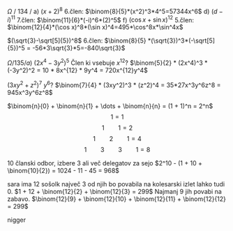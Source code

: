 $\Omega$ / 134 /
a)
$(x+2)^8$
6.člen: $\binom{8}{5}*(x^2)^3*4^5=57344x^6$
d)
$(d-i)^{11}$
7.člen: $\binom{11}{6}*(-i)^6*(2)^5$
f)
$(\cos x + \sin x)^{12}$
5.člen: $\binom{12}{4}*(\cos x)^8*(\sin x)^4=495*\cos^8x*\sin^4x$

$(\sqrt{3}-\sqrt[5]{5})^8$
6.člen: $\binom{8}{5} *(\sqrt{3})^3*(-\sqrt[5]{5})^5 = -56*3\sqrt{3}*5=-840\sqrt{3}$


$\Omega / 135 / a)$
$(2x^4 - 3y^2)^5$
Člen ki vsebuje $x^{12}$?
$\binom{5}{2} * (2x^4)^3 * (-3y^2)^2 = 10 * 8x^{12} * 9y^4 = 720x^{12}y^4$

$(3xy^2+z^2)^7$
$y^6$?
$\binom{7}{4} * (3xy^2)^3 * (z^2)^4 = 35*27x^3y^6z^8 = 945x^3y^6z^8$

$\binom{n}{0} + \binom{n}{1} + \dots + \binom{n}{n} = (1 + 1)^n = 2^n$
$$1 = 1$$
$$1 \qquad 1 = 2$$
$$1 \qquad 2 \qquad 1 = 4$$
$$1 \qquad 3 \qquad 3 \qquad 1 = 8$$

10 članski odbor, izbere 3 ali več delegatov za sejo
$2^10 - (1 + 10 + \binom{10}{2}) = 1024 - 11 - 45 = 968$

sara ima 12 sošolk
največ 3 od njih bo povabila na kolesarski izlet lahko tudi 0.
$1 + 12 + \binom{12}{2} + \binom{12}{3} = 299$
Najmanj 9 jih povabi na zabavo.
$\binom{12}{9} + \binom{12}{10} + \binom{12}{11} + \binom{12}{12} = 299$

nigger